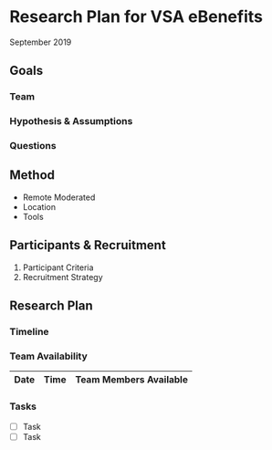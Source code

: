 # Research Plan for VSA eBenefits 
September 2019
## Goals
### Team
### Hypothesis & Assumptions
### Questions
## Method
* Remote Moderated
* Location
* Tools
## Participants & Recruitment
1. Participant Criteria
2. Recruitment Strategy
## Research Plan
### Timeline
### Team Availability
Date | Time | Team Members Available
-----|------|-----------------------

### Tasks
- [ ] Task
- [ ] Task
